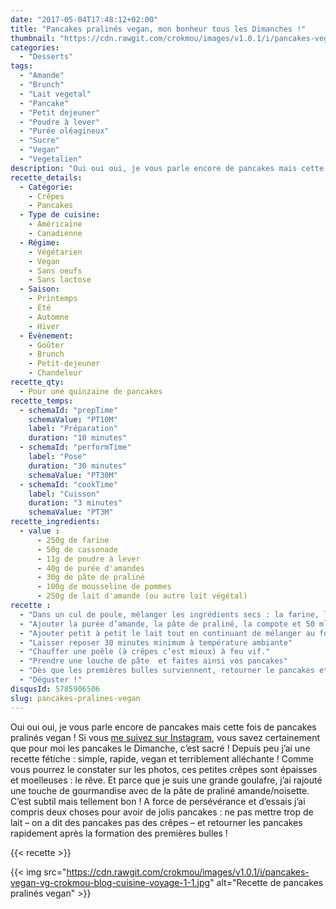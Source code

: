 ```yaml
---
date: "2017-05-04T17:48:12+02:00"
title: "Pancakes pralinés vegan, mon bonheur tous les Dimanches !"
thumbnail: "https://cdn.rawgit.com/crokmou/images/v1.0.1/i/pancakes-vegan-vg-crokmou-blog-cuisine-voyage-1.jpg"
categories:
  - "Desserts"
tags:
  - "Amande"
  - "Brunch"
  - "Lait vegetal"
  - "Pancake"
  - "Petit dejeuner"
  - "Poudre à lever"
  - "Purée oléagineux"
  - "Sucre"
  - "Vegan"
  - "Vegetalien"
description: "Oui oui oui, je vous parle encore de pancakes mais cette fois de pancakes pralinés vegan ! Si vous me suivez sur Instagram, vous savez certainement..."
recette_details:
  - Catégorie:
    - Crêpes
    - Pancakes
  - Type de cuisine:
    - Américaine
    - Canadienne
  - Régime:
    - Végétarien
    - Vegan
    - Sans oeufs
    - Sans lactose
  - Saison:
    - Printemps
    - Été
    - Automne
    - Hiver
  - Évènement:
    - Goûter
    - Brunch
    - Petit-dejeuner
    - Chandeleur 
recette_qty:
  - Pour une quinzaine de pancakes
recette_temps:
  - schemaId: "prepTime"
    schemaValue: "PT10M"
    label: "Préparation"
    duration: "10 minutes"
  - schemaId: "performTime"
    label: "Pose"
    duration: "30 minutes"
    schemaValue: "PT30M"
  - schemaId: "cookTime"
    label: "Cuisson"
    duration: "3 minutes"
    schemaValue: "PT3M"
recette_ingredients:
  - value :
      - 250g de farine
      - 50g de cassonade
      - 11g de poudre à lever
      - 40g de purée d'amandes
      - 30g de pâte de praliné
      - 100g de mousseline de pommes
      - 250g de lait d'amande (ou autre lait végétal)
recette :
  - "Dans un cul de poule, mélanger les ingrédients secs : la farine, le sucre et la poudre à lever."
  - "Ajouter la purée d’amande, la pâte de praliné, la compote et 50 ml de lait. Mélanger"
  - "Ajouter petit à petit le lait tout en continuant de mélanger au fouet. La pâte doit avoir le moins de grumeaux possible"
  - "Laisser reposer 30 minutes minimum à température ambiante"
  - "Chauffer une poêle (à crêpes c’est mieux) à feu vif."
  - "Prendre une louche de pâte  et faites ainsi vos pancakes"
  - "Dès que les premières bulles surviennent, retourner le pancakes et cuire l’autre face une minute ou deux"
  - "Déguster !"
disqusId: 5785906506
slug: pancakes-pralines-vegan
---
```


Oui oui oui, je vous parle encore de pancakes mais cette fois de pancakes pralinés vegan ! Si vous [me suivez sur Instagram](https://www.instagram.com/crokmou.blog/), vous savez certainement que pour moi les pancakes le Dimanche, c’est sacré ! Depuis peu j’ai une recette fétiche : simple, rapide, vegan et terriblement alléchante ! Comme vous pourrez le constater sur les photos, ces petites crêpes sont épaisses et moelleuses : le rêve. Et parce que je suis une grande goulafre, j’ai rajouté une touche de gourmandise avec de la pâte de praliné amande/noisette. C’est subtil mais tellement bon ! A force de persévérance et d’essais j’ai compris deux choses pour avoir de jolis pancakes : ne pas mettre trop de lait – on a dit des pancakes pas des crêpes – et retourner les pancakes rapidement après la formation des premières bulles !  

{{< recette >}}

{{< img src="https://cdn.rawgit.com/crokmou/images/v1.0.1/i/pancakes-vegan-vg-crokmou-blog-cuisine-voyage-1-1.jpg" alt="Recette de pancakes pralinés vegan" >}}
